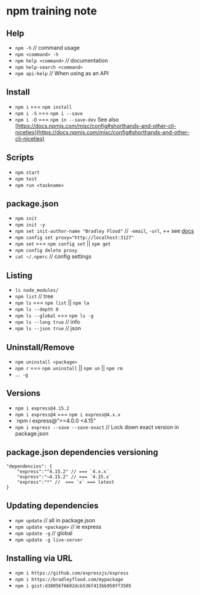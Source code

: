 # npm training note

## Help
- `npm -h` // command usage
- `npm <command> -h`
- `npm help <command>` // documentation
- `npm help-search <command>`
- `npm api-help` // When using as an API

## Install
- `npm i` === `npm install`
- `npm i -S` === `npm i --save`
- `npm i -D` === `npm in --save-dev`
See also [https://docs.npmjs.com/misc/config#shorthands-and-other-cli-niceties](https://docs.npmjs.com/misc/config#shorthands-and-other-cli-niceties)

## Scripts
- `npm start`
- `npm test`
- `npm run <taskname>`

## package.json
- `npm init`
- `npm init -y`
- `npm set init-author-name "Bradley Flood"` // `-email`, `-url`, ++ see [docs](https://docs.npmjs.com/misc/config#init-author-name)
- `npm config set proxy="http://localhost:3127"`
- `npm set` === `npm config set` || `npm get`
- `npm config delete proxy`
- `cat ~/.npmrc` // config settings

## Listing
- `ls node_modules/`
- `npm list` // tree
- `npm ls` === `npm list` || `npm la`
- `npm ls --depth 0`
- `npm ls --global` === `npm ls -g`
- `npm ls --long true` // info
- `npm ls --json true` // json

## Uninstall/Remove
- `npm uninstall <package>`
- `npm r` === `npm uninstall` || `npm un` || `npm rm`
- ...` -g`

## Versions
- `npm i express@4.15.2`
- `npm i express@4` === `npm i express@4.x.x`
- `npm i express@">=4.0.0 <4.15"
- `npm i express --save --save-exact` // Lock down exact version in package.json

## package.json dependencies versioning
```
"dependencies": {
    "express":"^4.15.2" // === `4.x.x`
    "express":"~4.15.2" // === `4.15.x`
    "express":"*" //  === `x` === latest
}
```

## Updating dependencies
- `npm update` // all in package.json
- `npm update <package>` // ie express
- `npm update -g` // global
- `npm update -g live-server`

## Installing via URL
- `npm i https://github.com/expressjs/express`
- `npm i https://bradleyflood.com/mypackage`
- `npm i gist:d38056f6602dcb536f413bb950ff3505`

